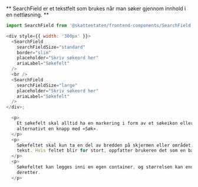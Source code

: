 ** SearchField er et tekstfelt som brukes når man søker gjennom innhold i en nettløsning. **

```js
import SearchField from '@skatteetaten/frontend-components/SearchField';

<div style={{ width: '300px' }}>
  <SearchField
    searchFieldSize="standard"
    border="slim"
    placeholder="Skriv søkeord her"
    ariaLabel="Søkefelt"
  />
  <br />
  <SearchField
    searchFieldSize="large"
    placeholder="Skriv søkeord her"
    ariaLabel="Søkefelt"
  />
</div>;
```

```js noeditor beskrivelse
  <p>
    Et søkefelt skal alltid ha en markering i form av et søkeikon eller
    alternativt en knapp med «Søk».
  </p>
  <p>
    Søkefeltet skal kun ta en del av bredden på skjermen eller området for
    tekst. Hvis feltet blir for stort, oppfatter brukeren det som en banner.
  </p>
  <p>
    Søkefeltet kan legges inni en egen container, og størrelsen kan endres
    deretter.
  </p>
```
